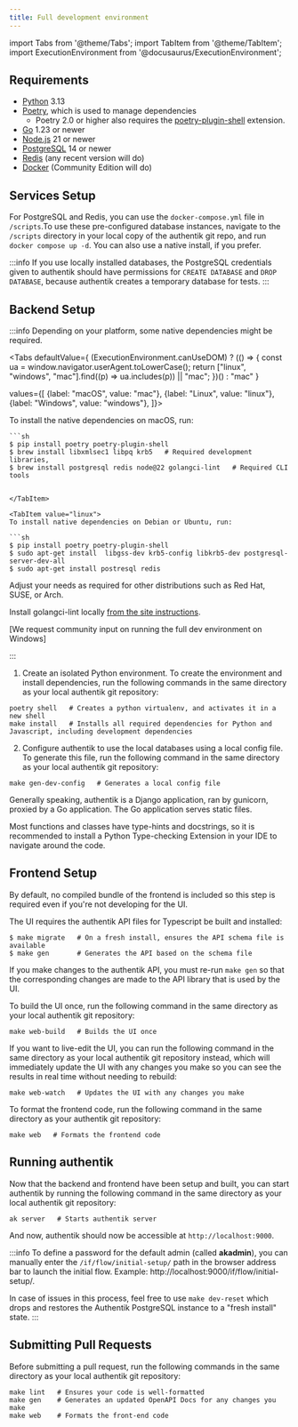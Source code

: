 ```yaml
---
title: Full development environment
---
```


import Tabs from '@theme/Tabs';
import TabItem from '@theme/TabItem';
import ExecutionEnvironment from '@docusaurus/ExecutionEnvironment';

## Requirements

- [Python](https://www.python.org/) 3.13
- [Poetry](https://python-poetry.org/), which is used to manage dependencies
    - Poetry 2.0 or higher also requires the [poetry-plugin-shell](https://github.com/python-poetry/poetry-plugin-shell) extension.
- [Go](https://go.dev/) 1.23 or newer
- [Node.js](https://nodejs.org/en) 21 or newer
- [PostgreSQL](https://www.postgresql.org/) 14 or newer
- [Redis](https://redis.io/) (any recent version will do)
- [Docker](https://www.docker.com/) (Community Edition will do)

## Services Setup

For PostgreSQL and Redis, you can use the `docker-compose.yml` file in `/scripts`.To use these pre-configured database instances, navigate to the `/scripts` directory in your local copy of the authentik git repo, and run `docker compose up -d`.
You can also use a native install, if you prefer.

:::info
If you use locally installed databases, the PostgreSQL credentials given to authentik should have permissions for `CREATE DATABASE` and `DROP DATABASE`, because authentik creates a temporary database for tests.
:::

## Backend Setup

:::info
Depending on your platform, some native dependencies might be required.

<Tabs
defaultValue={ (ExecutionEnvironment.canUseDOM) ? (() => {
const ua = window.navigator.userAgent.toLowerCase();
return ["linux", "windows", "mac"].find((p) => ua.includes(p)) || "mac";
})() : "mac" }

values={[
{label: "macOS", value: "mac"},
{label: "Linux", value: "linux"},
{label: "Windows", value: "windows"},
]}>

  <TabItem value="mac">
    To install the native dependencies on macOS, run:
    
    ```sh
    $ pip install poetry poetry-plugin-shell
    $ brew install libxmlsec1 libpq krb5   # Required development libraries,
    $ brew install postgresql redis node@22 golangci-lint   # Required CLI tools
  ```

  </TabItem>

  <TabItem value="linux">
  To install native dependencies on Debian or Ubuntu, run:

```sh
$ pip install poetry poetry-plugin-shell
$ sudo apt-get install  libgss-dev krb5-config libkrb5-dev postgresql-server-dev-all
$ sudo apt-get install postresql redis
```

Adjust your needs as required for other distributions such as Red Hat, SUSE, or Arch.

Install golangci-lint locally [from the site
instructions](https://golangci-lint.run/welcome/install/#other-ci).

  </TabItem>

<TabItem value="windows">[We request community input on running the full dev environment on Windows]</TabItem>

</Tabs>

:::

1. Create an isolated Python environment. To create the environment and install dependencies, run the following commands in the same directory as your local authentik git repository:

```shell
poetry shell   # Creates a python virtualenv, and activates it in a new shell
make install   # Installs all required dependencies for Python and Javascript, including development dependencies
```

2. Configure authentik to use the local databases using a local config file. To generate this file, run the following command in the same directory as your local authentik git repository:

```shell
make gen-dev-config   # Generates a local config file
```

Generally speaking, authentik is a Django application, ran by gunicorn, proxied by a Go application. The Go application serves static files.

Most functions and classes have type-hints and docstrings, so it is recommended to install a Python Type-checking Extension in your IDE to navigate around the code.

## Frontend Setup

By default, no compiled bundle of the frontend is included so this step is required even if you're not developing for the UI.

The UI requires the authentik API files for Typescript be built and installed:

```
$ make migrate   # On a fresh install, ensures the API schema file is available
$ make gen       # Generates the API based on the schema file
```

If you make changes to the authentik API, you must re-run `make gen` so that the corresponding
changes are made to the API library that is used by the UI.

To build the UI once, run the following command in the same directory as your local authentik git repository:

```shell
make web-build   # Builds the UI once
```

If you want to live-edit the UI, you can run the following command in the same directory as your local authentik git repository instead, which will immediately update the UI with any changes you make so you can see the results in real time without needing to rebuild:

```shell
make web-watch   # Updates the UI with any changes you make
```

To format the frontend code, run the following command in the same directory as your authentik git repository:

```shell
make web   # Formats the frontend code
```

## Running authentik

Now that the backend and frontend have been setup and built, you can start authentik by running the following command in the same directory as your local authentik git repository:

```shell
ak server   # Starts authentik server
```

And now, authentik should now be accessible at `http://localhost:9000`.

:::info
To define a password for the default admin (called **akadmin**), you can manually enter the `/if/flow/initial-setup/` path in the browser address bar to launch the initial flow. Example: http://localhost:9000/if/flow/initial-setup/.

In case of issues in this process, feel free to use `make dev-reset` which drops and restores the Authentik PostgreSQL instance to a "fresh install" state.
:::

## Submitting Pull Requests

Before submitting a pull request, run the following commands in the same directory as your local authentik git repository:

```shell
make lint   # Ensures your code is well-formatted
make gen    # Generates an updated OpenAPI Docs for any changes you make
make web    # Formats the front-end code
```
